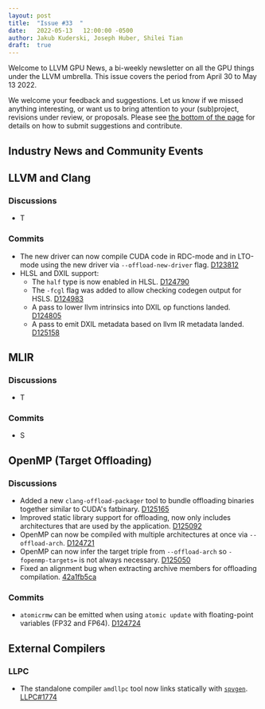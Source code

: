 ```yaml
---
layout: post
title:  "Issue #33  "
date:   2022-05-13   12:00:00 -0500
author: Jakub Kuderski, Joseph Huber, Shilei Tian
draft:  true
---
```


Welcome to LLVM GPU News, a bi-weekly newsletter on all the GPU things under the LLVM umbrella.
This issue covers the period from April 30 to May 13 2022.

We welcome your feedback and suggestions. Let us know if we missed anything interesting, or want us to bring attention to your (sub)project, revisions under review, or proposals. Please see [the bottom of the page](https://llvm-gpu-news.github.io/about/) for details on how to submit suggestions and contribute.


## Industry News and Community Events


##  LLVM and Clang

### Discussions

* T

### Commits

* The new driver can now compile CUDA code in RDC-mode and in LTO-mode using the new driver via `--offload-new-driver` flag. [D123812](https://reviews.llvm.org/D123812)
* HLSL and DXIL support:
    * The `half` type is now enabled in HLSL. [D124790](https://reviews.llvm.org/D124790)
    * The `-fcgl` flag was added to allow checking codegen output for HSLS. [D124983](https://reviews.llvm.org/D124983)
    * A pass to lower llvm intrinsics into DXIL op functions landed. [D124805](https://reviews.llvm.org/D124805)
    * A pass to emit DXIL metadata based on llvm IR metadata landed. [D125158](https://reviews.llvm.org/D125158)


## MLIR

### Discussions

* T

### Commits

* S


## OpenMP (Target Offloading)

### Discussions

* Added a new `clang-offload-packager` tool to bundle offloading binaries together similar to CUDA's fatbinary. [D125165](https://reviews.llvm.org/D125165)
* Improved static library support for offloading, now only includes architectures that are used by the application. [D125092](https://reviews.llvm.org/D125092)
* OpenMP can now be compiled with multiple architectures at once via `--offload-arch`. [D124721](https://reviews.llvm.org/D124721)
* OpenMP can now infer the target triple from `--offload-arch` so `-fopenmp-targets=` is not always necessary. [D125050](https://reviews.llvm.org/D125050)
* Fixed an alignment bug when extracting archive members for offloading compilation. [42a1fb5ca](https://github.com/llvm/llvm-project/commit/42a1fb5ca56c494e25419a97057a9526f3e8608d)

### Commits

* `atomicrmw` can be emitted when using `atomic update` with floating-point variables (FP32 and FP64). [D124724](https://reviews.llvm.org/D124724)


## External Compilers

### LLPC

* The standalone compiler `amdllpc` tool now links statically with [`spvgen`](https://github.com/GPUOpen-Drivers/spvgen). [LLPC#1774](https://github.com/GPUOpen-Drivers/llpc/pull/1774)
